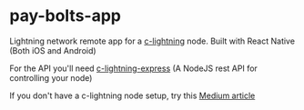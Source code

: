 # pay-bolts-app
Lightning network remote app for a [c-lightning](https://github.com/ElementsProject/lightning) node. 
Built with React Native (Both iOS and Android)

For the API you'll need [c-lightning-express](https://github.com/Jasonvdb/c-lightning-express) (A NodeJS rest API for controlling your node)

If you don't have a c-lightning node setup, try this [Medium article](https://medium.com/@Jayvdb/setting-up-and-transacting-on-the-bitcoin-lightning-network-a9ada42ec305)
